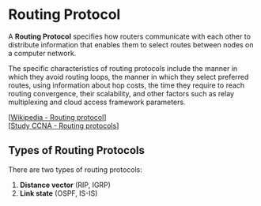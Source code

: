# Routing Protocol

A **Routing Protocol** specifies how routers communicate with each other to distribute information that enables them to select routes between nodes on a computer network.<br>

The specific characteristics of routing protocols include the manner in which they avoid routing loops, the manner in which they select preferred routes, using information about hop costs, the time they require to reach routing convergence, their scalability, and other factors such as relay multiplexing and cloud access framework parameters.

[[Wikipedia - Routing protocol](https://en.wikipedia.org/wiki/Routing_protocol)]<br>
[[Study CCNA - Routing protocols](https://study-ccna.com/routing-protocols/)]

## Types of Routing Protocols

There are two types of routing protocols:

1. **Distance vector** (RIP, IGRP)
2. **Link state** (OSPF, IS-IS)
